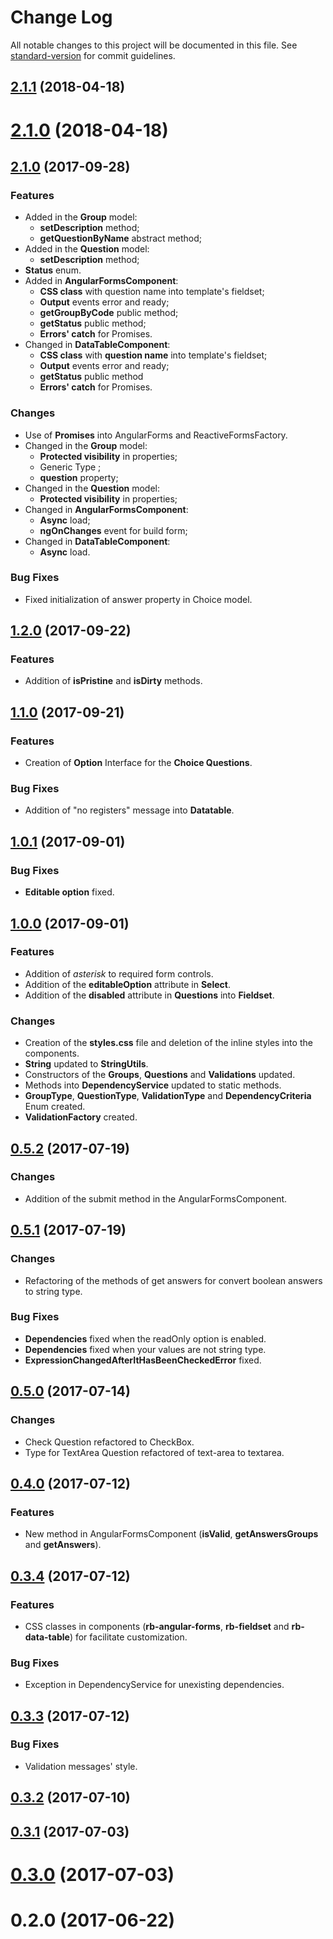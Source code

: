 # Change Log

All notable changes to this project will be documented in this file. See [standard-version](https://github.com/conventional-changelog/standard-version) for commit guidelines.

<a name="2.1.1"></a>
## [2.1.1](https://github.com/vox-tecnologia/angular-forms/compare/v2.1.0...v2.1.1) (2018-04-18)



<a name="2.1.0"></a>
# [2.1.0](https://github.com/vox-tecnologia/angular-forms/compare/v1.2.0...v2.1.0) (2018-04-18)



<a name="2.1.0"></a>
## [2.1.0](https://github.com/robust-team/angular-forms/compare/v1.2.0...v2.1.0) (2017-09-28)

### Features

* Added in the **Group** model:
  * **setDescription** method;
  * **getQuestionByName** abstract method;
* Added in the **Question** model:
  * **setDescription** method;
* **Status** enum.
* Added in **AngularFormsComponent**:
  * **CSS class** with question name into template's fieldset;
  * **Output** events error and ready;
  * **getGroupByCode** public method;
  * **getStatus** public method;
  * **Errors' catch** for Promises.
* Changed in **DataTableComponent**:
  * **CSS class** with **question name** into template's fieldset;
  * **Output** events error and ready;
  * **getStatus** public method
  * **Errors' catch** for Promises.

### Changes

* Use of **Promises** into AngularForms and ReactiveFormsFactory.
* Changed in the **Group** model:
  * **Protected visibility** in properties;
  * Generic Type **<QuestionListType>**;
  * **question** property;
* Changed in the **Question** model:
  * **Protected visibility** in properties;
* Changed in **AngularFormsComponent**:
  * **Async** load;
  * **ngOnChanges** event for build form;
* Changed in **DataTableComponent**:
  * **Async** load.

### Bug Fixes

* Fixed initialization of answer property in Choice model.

<a name="1.2.0"></a>
## [1.2.0](https://github.com/vox-tecnologia/angular-forms/compare/v1.1.0...v1.2.0) (2017-09-22)

### Features

* Addition of **isPristine** and **isDirty** methods.

<a name="1.1.0"></a>
## [1.1.0](https://github.com/vox-tecnologia/angular-forms/compare/v1.0.1...v1.1.0) (2017-09-21)

### Features

* Creation of **Option** Interface for the **Choice Questions**.

### Bug Fixes

* Addition of "no registers" message into **Datatable**.

<a name="1.0.1"></a>
## [1.0.1](https://github.com/vox-tecnologia/angular-forms/compare/v1.0.0...v1.0.1) (2017-09-01)

### Bug Fixes

* **Editable option** fixed.

<a name="1.0.0"></a>
## [1.0.0](https://github.com/vox-tecnologia/angular-forms/compare/v0.5.2...v1.0.0) (2017-09-01)

### Features

* Addition of *asterisk* to required form controls.
* Addition of the **editableOption** attribute in **Select**.
* Addition of the **disabled** attribute in **Questions** into **Fieldset**.

### Changes

* Creation of the **styles.css** file and deletion of the inline styles into the components.
* **String** updated to **StringUtils**.
* Constructors of the **Groups**, **Questions** and **Validations** updated.
* Methods into **DependencyService** updated to static methods.
* **GroupType**, **QuestionType**, **ValidationType** and **DependencyCriteria** Enum created.
* **ValidationFactory** created.

<a name="0.5.2"></a>
## [0.5.2](https://github.com/vox-tecnologia/angular-forms/compare/v0.5.1...v0.5.2) (2017-07-19)

### Changes

* Addition of the submit method in the AngularFormsComponent.

<a name="0.5.1"></a>
## [0.5.1](https://github.com/vox-tecnologia/angular-forms/compare/v0.5.0...v0.5.1) (2017-07-19)

### Changes

* Refactoring of the methods of get answers for convert boolean answers to string type.

### Bug Fixes

* **Dependencies** fixed when the readOnly option is enabled.
* **Dependencies** fixed when your values are not string type.
* **ExpressionChangedAfterItHasBeenCheckedError** fixed.

<a name="0.5.0"></a>
## [0.5.0](https://github.com/vox-tecnologia/angular-forms/compare/v0.4.0...v0.5.0) (2017-07-14)

### Changes

* Check Question refactored to CheckBox.
* Type for TextArea Question refactored of text-area to textarea.

<a name="0.4.0"></a>
## [0.4.0](https://github.com/vox-tecnologia/angular-forms/compare/v0.3.4...v0.4.0) (2017-07-12)

### Features

* New method in AngularFormsComponent (**isValid**, **getAnswersGroups** and **getAnswers**).

<a name="0.3.4"></a>
## [0.3.4](https://github.com/vox-tecnologia/angular-forms/compare/v0.3.3...v0.3.4) (2017-07-12)

### Features

* CSS classes in components (**rb-angular-forms**, **rb-fieldset** and **rb-data-table**) for facilitate customization.

### Bug Fixes

* Exception in DependencyService for unexisting dependencies.

<a name="0.3.3"></a>
## [0.3.3](https://github.com/vox-tecnologia/angular-forms/compare/v0.3.2...v0.3.3) (2017-07-12)

### Bug Fixes

* Validation messages' style.

<a name="0.3.2"></a>
## [0.3.2](https://github.com/vox-tecnologia/angular-forms/compare/v0.3.1...v0.3.2) (2017-07-10)

<a name="0.3.1"></a>
## [0.3.1](https://github.com/vox-tecnologia/angular-forms/compare/v0.3.0...v0.3.1) (2017-07-03)

<a name="0.3.0"></a>
# [0.3.0](https://github.com/vox-tecnologia/angular-forms/compare/v0.2.0...v0.3.0) (2017-07-03)

<a name="0.2.0"></a>
# 0.2.0 (2017-06-22)
